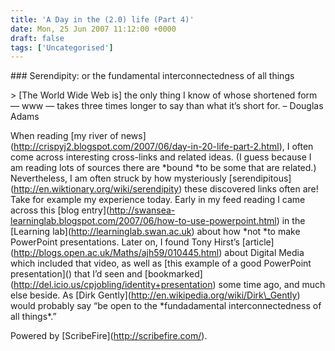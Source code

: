 ```yaml
---
title: 'A Day in the (2.0) life (Part 4)'
date: Mon, 25 Jun 2007 11:12:00 +0000
draft: false
tags: ['Uncategorised']
---
```


\### Serendipity: or the fundamental interconnectedness of all things

\> \[The World Wide Web is\] the only thing I know of whose shortened form — www — takes three times longer to say than what it’s short for. – Douglas Adams

When reading \[my river of news\](http://crispyj2.blogspot.com/2007/06/day-in-20-life-part-2.html), I often come across interesting cross-links and related ideas. (I guess because I am reading lots of sources there are \*bound \*to be some that are related.) Nevertheless, I am often struck by how mysteriously \[serendipitous\](http://en.wiktionary.org/wiki/serendipity) these discovered links often are! Take for example my experience today. Early in my feed reading I came across this \[blog entry\](http://swansea-learninglab.blogspot.com/2007/06/how-to-use-powerpoint.html) in the \[Learning lab\](http://learninglab.swan.ac.uk) about how \*not \*to make PowerPoint presentations. Later on, I found Tony Hirst’s \[article\](http://blogs.open.ac.uk/Maths/ajh59/010445.html) about Digital Media which included that video, as well as \[this example of a good PowerPoint presentation\]() that I’d seen and \[bookmarked\](http://del.icio.us/cpjobling/identity+presentation) some time ago, and much else beside. As \[Dirk Gently\](http://en.wikipedia.org/wiki/Dirk\_Gently) would probably say “be open to the \*fundadamental interconnectedness of all things\*.”

Powered by \[ScribeFire\](http://scribefire.com/).